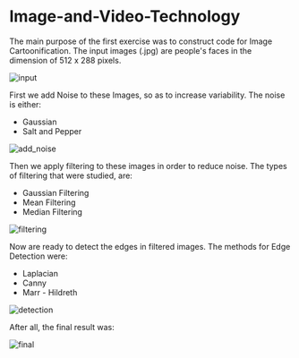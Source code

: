 # Image-and-Video-Technology

The main purpose of the first exercise was to construct code for Image Cartoonification. The input images (.jpg)  are people's faces in the dimension of 512 x 288 pixels.

![input](https://user-images.githubusercontent.com/50829499/111067665-fd6eef00-84cd-11eb-9af7-3d8f1d7dfad2.png)


First we add Noise to these Images, so as to increase variability. The noise is either:

- Gaussian 
- Salt and Pepper

![add_noise](https://user-images.githubusercontent.com/50829499/111067639-de705d00-84cd-11eb-8f23-22f33549322a.png)

Then we apply filtering to these images in order to reduce noise. The types of filtering that were studied, are: 

- Gaussian Filtering
- Mean Filtering
- Median Filtering

![filtering](https://user-images.githubusercontent.com/50829499/111067936-3360a300-84cf-11eb-99d4-54e0790558b0.png)

Now are ready to detect the edges in filtered images. The methods for Edge Detection were:

- Laplacian 
- Canny 
- Marr - Hildreth 

![detection](https://user-images.githubusercontent.com/50829499/111067939-39ef1a80-84cf-11eb-9cdc-f075896c022d.png)

After all, the final result was:

![final](https://user-images.githubusercontent.com/50829499/111067838-b0d7e380-84ce-11eb-87ac-b2d53825eec3.png)


